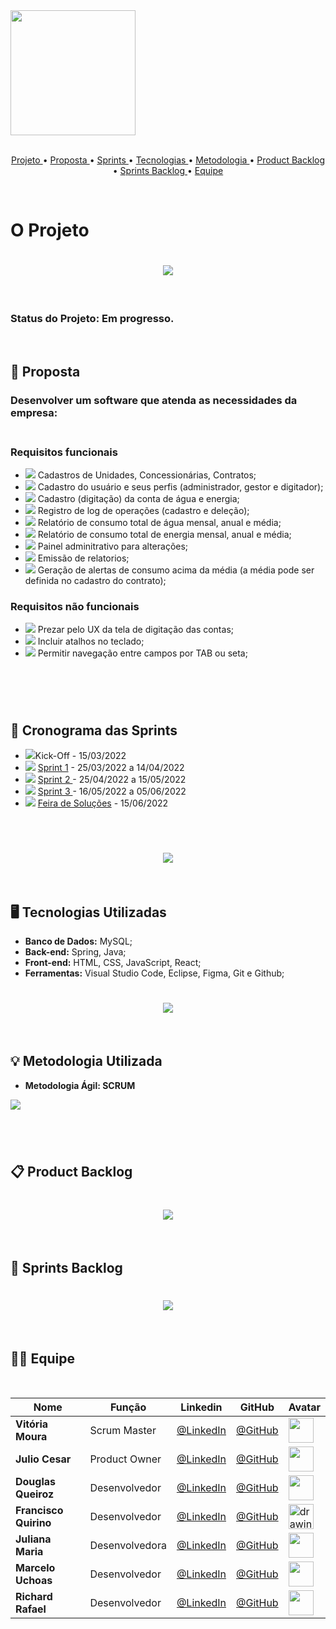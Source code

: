 <img src = "./readme/grupoAPI/Logo.png"  width="200"/>

<br>
<br>
<p align="center">
  <a href ="#o-projeto"> Projeto </a>  • 
  <a href ="#proposta"> Proposta </a>  • 
  <a href ="#cronograma-das-sprints"> Sprints </a>  • 
  <a href ="#tecnologias-utilizadas"> Tecnologias </a>  • 
  <a href ="#metodologia-utilizada"> Metodologia </a>  • 
  <a href ="#product-backlog">Product Backlog </a>  •
  <a href ="#sprints-backlog">Sprints Backlog </a>  •
  <a href ="#equipe"> Equipe </a> 
 
</p>

<br>


# O Projeto

<h1 align="center"> 
<img src = "./readme/framesFigma/objetivoProjeto.png"/></h1>

<br>

### **Status do Projeto: Em progresso.**

<br id="proposta">

## 🎯 Proposta

### **Desenvolver um software que atenda as necessidades da empresa:**<br><br>

### **Requisitos funcionais**   
- <img src = "./readme/grupoAPI/feito.jpeg" /> Cadastros de Unidades, Concessionárias, Contratos;
- <img src = "./readme/grupoAPI/a_fazer.jpeg" /> Cadastro do usuário e seus perfis (administrador, gestor e digitador);
- <img src = "./readme/grupoAPI/feito.jpeg" /> Cadastro (digitação) da conta de água e energia;
- <img src = "./readme/grupoAPI/a_fazer.jpeg" /> Registro de log de operações (cadastro e deleção);
- <img src = "./readme/grupoAPI/a_fazer.jpeg" /> Relatório de consumo total de água mensal, anual e média;
- <img src = "./readme/grupoAPI/a_fazer.jpeg" />  Relatório de consumo total de energia mensal, anual e média;
- <img src = "./readme/grupoAPI/a_fazer.jpeg" /> Painel adminitrativo para alterações;
- <img src = "./readme/grupoAPI/a_fazer.jpeg" /> Emissão de relatorios;
- <img src = "./readme/grupoAPI/a_fazer.jpeg" /> Geração de alertas de consumo acima da média (a média pode ser definida no cadastro
do contrato);



### **Requisitos não funcionais**    

- <img src = "./readme/grupoAPI/a_fazer.jpeg" /> Prezar pelo UX da tela de digitação das contas;
- <img src = "./readme/grupoAPI/a_fazer.jpeg" /> Incluir atalhos no teclado;
- <img src = "./readme/grupoAPI/a_fazer.jpeg" /> Permitir navegação entre campos por TAB ou seta;
<h1> 

<br id="cronograma-das-sprints">  

## 📆 Cronograma das Sprints

- <img src = "./readme/grupoAPI/feito.jpeg" />Kick-Off - 15/03/2022
- <img src = "./readme/grupoAPI/a_fazer.jpeg" /> <a href="https://github.com/Grupo1API/TecSus/tree/main/readme/sprint_1">Sprint 1</a> - 25/03/2022 a 14/04/2022   
- <img src = "./readme/grupoAPI/a_fazer.jpeg" /> [ Sprint 2 ]( ) - 25/04/2022 a 15/05/2022  
- <img src = "./readme/grupoAPI/a_fazer.jpeg" /> [ Sprint 3 ]( ) - 16/05/2022 a 05/06/2022  
- <img src = "./readme/grupoAPI/a_fazer.jpeg" /> [Feira de Soluções](https://youtu.be/xGE51h8fBuY) - 15/06/2022

<br>
<!--add cronograma sprints figma-->
<h1 align="center"> 
<img src = "./readme/framesFigma/cronogramaSprints.png"/></h1>

<br id="tecnologias-utilizadas"> 

## 🖥️ Tecnologias Utilizadas

- **Banco de Dados:** MySQL;
- **Back-end:** Spring, Java;
- **Front-end:** HTML, CSS, JavaScript, React;
- **Ferramentas:** Visual Studio Code, Eclipse, Figma, Git e Github;   

<!--add stacks figma-->
<h1 align="center"> 
<img src = "./readme/framesFigma/stacksDoProjeto.png"/></h1>

<br id="metodologia-utilizada">   

## 💡 Metodologia Utilizada   

- **Metodologia Ágil: SCRUM**
<!--add scrum figma-->
<img src = "./readme/framesFigma/metodologiaScrum.png" />

<h1></h1>
<br id="product-backlog">

## 📋 Product Backlog

<!--add product backlog figma figma-->
<h1 align="center">
<img src = "./readme/framesFigma/productBacklog.png" /></h1>

<br id="sprints-backlog">

## 📝 Sprints Backlog

<h1 align="center"> <img src = "./readme/framesFigma/sprintsBacklogs.png"/></h1>

<br id="equipe">

## 👨‍💻 Equipe
<!-- ![Equipe Ditial Solutions](/readme/time.gif "Apresentação Equipe Digital Solutions") -->

<br>

| Nome                  | Função        | Linkedin                                                                 | GitHub                                         | Avatar                                                          |
| --------------------- | ------------- | ------------------------------------------------------------------------ | ---------------------------------------------- | --------------------------------------------------------------- |
| **Vitória Moura**     |  Scrum Master | [@LinkedIn](https://www.linkedin.com/in/vit%C3%B3ria-moura-6393391b0/)   | [@GitHub](https://github.com/vitoriasaturnino)    | <img src = "./readme/integrantes/vitoria.jpeg" width="40" >                                   |
| **Julio Cesar**       | Product Owner | [@LinkedIn](https://www.linkedin.com/in/juliocesar2811/)                 | [@GitHub](https://github.com/juliocesar1316)   | <img src = "./readme/integrantes/julio.jpeg" width="40" >                   |
| **Douglas Queiroz**   | Desenvolvedor | [@LinkedIn](https://www.linkedin.com/in/douglas-queiroz-3b9a72212/)      | [@GitHub](https://github.com/douglaswe)        | <img src = "./readme/integrantes/douglas.jpeg" width="40">
| **Francisco Quirino** | Desenvolvedor | [@LinkedIn](https://www.linkedin.com/in/francisco-quirino-4087281b1)     | [@GitHub](https://github.com/ciscoquirino)     | <img src = "./readme/integrantes/francisco.jpeg" alt="drawing" width="40" > |
| **Juliana Maria**     | Desenvolvedora | [@LinkedIn](https://www.linkedin.com/in/juliana-maria-a0b0a0124)         | [@GitHub](https://github.com/JulianaMaria-Lab) | <img src = "./readme/integrantes/juliana maria.jpeg" width="40">                                   |
| **Marcelo Uchoas**    | Desenvolvedor | [@LinkedIn](https://www.linkedin.com/in/marcelo-uch%C3%B4as-de-oliveira-b2536a18b/)  |  [@GitHub](https://github.com/marcelouchoas)    | <img src = "./readme/integrantes/marcelo.jpeg" width="40">                                   |
| **Richard Rafael**    | Desenvolvedor |  [@LinkedIn](https://www.linkedin.com/mwlite/in/richard-soares-002195221) | [@GitHub](https://github.com/Richardrafael)    | <img src = "./readme/integrantes/richard.jpeg" width="40">                                   |

<br>

